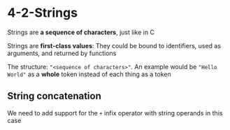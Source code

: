 # 4-2-Strings

Strings are **a sequence of characters**, just like in C

Strings are **first-class values**: They could be bound to identifiers, used as arguments, and returned by functions

The structure: `"<sequence of characters>"`. An example would be `"Hello World"` as a **whole** token instead of each thing as a token

## String concatenation

We need to add support for the `+` infix operator with string operands in this case

